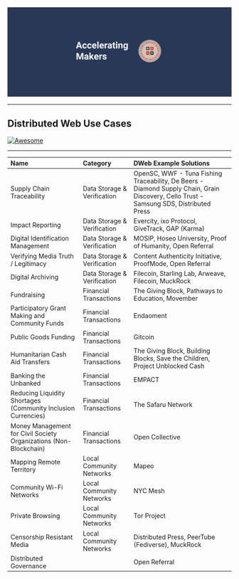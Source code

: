 <div align=center>
	<img src=media/Accel-Makers-Notion-Banner2.png alt=Public Good App House - Accelerating Makers>
</div>

---

## Distributed Web Use Cases

[![Awesome](https://awesome.re/badge.svg)](https://awesome.re)

---

|Name|Category|DWeb Example Solutions|
|:--- |:--- |:--- |
|Supply Chain Traceability|Data Storage & Verification|OpenSC, WWF - Tuna Fishing Traceability, De Beers - Diamond Supply Chain, Grain Discovery, Cello Trust - Samsung SDS, Distributed Press|
|Impact Reporting|Data Storage & Verification|Evercity, ixo Protocol, GiveTrack, GAP (Karma)|
|Digital Identification Management|Data Storage & Verification|MOSIP, Hoseo University, Proof of Humanity, Open Referral|
|Verifying Media Truth / Legitimacy|Data Storage & Verification|Content Authenticity Initiative, ProofMode, Open Referral|
|Digital Archiving|Data Storage & Verification|Filecoin, Starling Lab, Arweave, Filecoin, MuckRock|
|Fundraising|Financial Transactions|The Giving Block, Pathways to Education, Movember|
|Participatory Grant Making and Community Funds|Financial Transactions|Endaoment|
|Public Goods Funding|Financial Transactions|Gitcoin|
|Humanitarian Cash Aid Transfers|Financial Transactions|The Giving Block, Building Blocks, Save the Children, Project Unblocked Cash|
|Banking the Unbanked|Financial Transactions|EMPACT|
|Reducing Liquidity Shortages (Community Inclusion Currencies)|Financial Transactions|The Safaru Network|
|Money Management for Civil Society Organizations (Non-Blockchain)|Financial Transactions|Open Collective|
|Mapping Remote Territory|Local Community Networks|Mapeo|
|Community Wi-Fi Networks|Local Community Networks|NYC Mesh|
|Private Browsing|Local Community Networks|Tor Project|
|Censorship Resistant Media|Local Community Networks|Distributed Press, PeerTube (Fediverse), MuckRock|
|Distributed Governance||Open Referral
